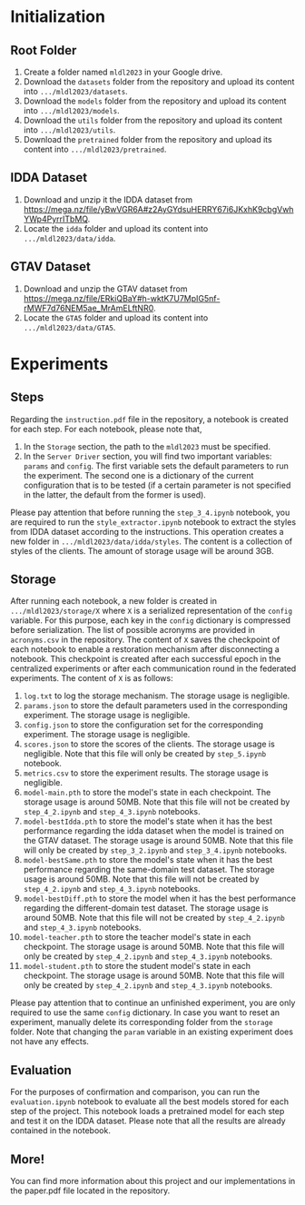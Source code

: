 # Initialization
## Root Folder
1. Create a folder named `mldl2023` in your Google drive.
2. Download the `datasets` folder from the repository and upload its content into `.../mldl2023/datasets`.
3. Download the `models` folder from the repository and upload its content into `.../mldl2023/models`.
4. Download the `utils` folder from the repository and upload its content into `.../mldl2023/utils`.
5. Download the `pretrained` folder from the repository and upload its content into `.../mldl2023/pretrained`.

## IDDA Dataset
1. Download and unzip it the IDDA dataset from https://mega.nz/file/yBwVGR6A#z2AyGYdsuHERRY67i6JKxhK9cbgVwhYWp4PyrrITbMQ.
2. Locate the `idda` folder and upload its content into `.../mldl2023/data/idda`.

## GTAV Dataset
1. Download and unzip the GTAV dataset from https://mega.nz/file/ERkiQBaY#h-wktK7U7MpIG5nf-rMWF7d76NEM5ae_MrAmELftNR0.
2. Locate the `GTA5` folder and upload its content into `.../mldl2023/data/GTA5`.

# Experiments
## Steps
Regarding the `instruction.pdf` file in the repository, a notebook is created for each step. For each notebook, please note that,
1. In the `Storage` section, the path to the `mldl2023` must be specified.
2. In the `Server Driver` section, you will find two important variables: `params` and `config`. The first variable sets the default parameters to run the experiment. The second one is a dictionary of the current configuration that is to be tested (if a certain parameter is not specified in the latter, the default from the former is used).

Please pay attention that before running the `step_3_4.ipynb` notebook, you are required to run the `style_extractor.ipynb` notebook to extract the styles from IDDA dataset according to the instructions. This operation creates a new folder in `.../mldl2023/data/idda/styles`. The content is a collection of styles of the clients. The amount of storage usage will be around 3GB.

## Storage
After running each notebook, a new folder is created in `.../mldl2023/storage/X` where `X` is a serialized representation of the `config` variable. For this purpose, each key in the `config` dictionary is compressed before serialization. The list of possible acronyms are provided in `acronyms.csv` in the repository. The content of `X` saves the checkpoint of each notebook to enable a restoration mechanism after disconnecting a notebook. This checkpoint is created after each successful epoch in the centralized experiments or after each communication round in the federated experiments. The content of `X` is as follows:
1. `log.txt` to log the storage mechanism. The storage usage is negligible.
2. `params.json` to store the default parameters used in the corresponding experiment. The storage usage is negligible.
3. `config.json` to store the configuration set for the corresponding experiment. The storage usage is negligible.
4. `scores.json` to store the scores of the clients. The storage usage is negligible. Note that this file will only be created by `step_5.ipynb` notebook.
5. `metrics.csv` to store the experiment results. The storage usage is negligible.
6. `model-main.pth` to store the model's state in each checkpoint. The storage usage is around 50MB. Note that this file will not be created by `step_4_2.ipynb` and `step_4_3.ipynb` notebooks.
7. `model-bestIdda.pth` to store the model's state when it has the best performance regarding the idda dataset when the model is trained on the GTAV dataset. The storage usage is around 50MB. Note that this file will only be created by `step_3_2.ipynb` and `step_3_4.ipynb` notebooks.
8. `model-bestSame.pth` to store the model's state when it has the best performance regarding the same-domain test dataset. The storage usage is around 50MB. Note that this file will not be created by `step_4_2.ipynb` and `step_4_3.ipynb` notebooks.
9. `model-bestDiff.pth` to store the model when it has the best performance regarding the different-domain test dataset. The storage usage is around 50MB. Note that this file will not be created by `step_4_2.ipynb` and `step_4_3.ipynb` notebooks.
10. `model-teacher.pth` to store the teacher model's state in each checkpoint. The storage usage is around 50MB. Note that this file will only be created by `step_4_2.ipynb` and `step_4_3.ipynb` notebooks.
11. `model-student.pth` to store the student model's state in each checkpoint. The storage usage is around 50MB. Note that this file will only be created by `step_4_2.ipynb` and `step_4_3.ipynb` notebooks.


Please pay attention that to continue an unfinished experiment, you are only required to use the same `config` dictionary. In case you want to reset an experiment, manually delete its corresponding folder from the `storage` folder. Note that changing the `param` variable in an existing experiment does not have any effects.

## Evaluation
For the purposes of confirmation and comparison, you can run the `evaluation.ipynb` notebook to evaluate all the best models stored for each step of the project. This notebook loads a pretrained model for each step and test it on the IDDA dataset. Please note that all the results are already contained in the notebook.

## More!
You can find more information about this project and our implementations in the paper.pdf file located in the repository.
